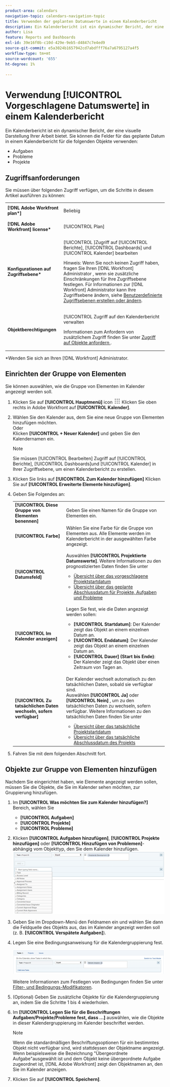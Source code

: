 ```yaml
---
product-area: calendars
navigation-topic: calendars-navigation-topic
title: Verwenden der geplanten Datumswerte in einem Kalenderbericht
description: Ein Kalenderbericht ist ein dynamischer Bericht, der eine visuelle Darstellung Ihrer Arbeit bietet. Sie können die Felder für das geplante Datum in einem Kalenderbericht für Aufgaben, Probleme und Projekte verwenden.
author: Lisa
feature: Reports and Dashboards
exl-id: 39e16f0b-c10d-429e-9eb5-d4847c7e4ed9
source-git-commit: e5a3024b1657942cd7abdfff76a7a6795127a4f5
workflow-type: tm+mt
source-wordcount: '655'
ht-degree: 1%

---
```


# Verwendung [!UICONTROL Vorgeschlagene Datumswerte] in einem Kalenderbericht

Ein Kalenderbericht ist ein dynamischer Bericht, der eine visuelle Darstellung Ihrer Arbeit bietet. Sie können die Felder für das geplante Datum in einem Kalenderbericht für die folgenden Objekte verwenden:

* Aufgaben
* Probleme
* Projekte

## Zugriffsanforderungen

Sie müssen über folgenden Zugriff verfügen, um die Schritte in diesem Artikel ausführen zu können:

<table style="table-layout:auto"> 
 <col> 
 </col> 
 <col> 
 </col> 
 <tbody> 
  <tr> 
   <td role="rowheader"><strong>[!DNL Adobe Workfront plan*]</strong></td> 
   <td> <p>Beliebig</p> </td> 
  </tr> 
  <tr> 
   <td role="rowheader"><strong>[!DNL Adobe Workfront] license*</strong></td> 
   <td> <p>[!UICONTROL Plan] </p> </td> 
  </tr> 
  <tr> 
   <td role="rowheader"><strong>Konfigurationen auf Zugriffsebene*</strong></td> 
   <td> <p>[!UICONTROL ]Zugriff auf [!UICONTROL Berichte], [!UICONTROL Dashboards] und [!UICONTROL Kalender] bearbeiten</p> <p>Hinweis: Wenn Sie noch keinen Zugriff haben, fragen Sie Ihren [!DNL Workfront] Administrator , wenn sie zusätzliche Einschränkungen für Ihre Zugriffsebene festlegen. Für Informationen zur [!DNL Workfront] Administrator kann Ihre Zugriffsebene ändern, siehe <a href="../../../administration-and-setup/add-users/configure-and-grant-access/create-modify-access-levels.md" class="MCXref xref">Benutzerdefinierte Zugriffsebenen erstellen oder ändern</a>.</p> </td> 
  </tr> 
  <tr> 
   <td role="rowheader"><strong>Objektberechtigungen</strong></td> 
   <td> <p>[!UICONTROL Zugriff auf den Kalenderbericht verwalten</p> <p>Informationen zum Anfordern von zusätzlichem Zugriff finden Sie unter <a href="../../../workfront-basics/grant-and-request-access-to-objects/request-access.md" class="MCXref xref">Zugriff auf Objekte anfordern </a>.</p> </td> 
  </tr> 
 </tbody> 
</table>

&#42;Wenden Sie sich an Ihren [!DNL Workfront] Administrator.

## Einrichten der Gruppe von Elementen

Sie können auswählen, wie die Gruppe von Elementen im Kalender angezeigt werden soll.

1. Klicken Sie auf **[!UICONTROL Hauptmenü]** icon ![](assets/main-menu-icon.png) Klicken Sie oben rechts in Adobe Workfront auf **[!UICONTROL Kalender]**.

1. Wählen Sie den Kalender aus, dem Sie eine neue Gruppe von Elementen hinzufügen möchten.\
   Oder\
   Klicken **[!UICONTROL + Neuer Kalender]** und geben Sie den Kalendernamen ein.

   >[!NOTE]
   >
   >Sie müssen [!UICONTROL Bearbeiten] Zugriff auf [!UICONTROL Berichte], [!UICONTROL Dashboards]und [!UICONTROL Kalender] in Ihrer Zugriffsebene, um einen Kalenderbericht zu erstellen.

1. Klicken Sie links auf **[!UICONTROL Zum Kalender hinzufügen]** Klicken Sie auf **[!UICONTROL Erweiterte Elemente hinzufügen]**.

1. Geben Sie Folgendes an:

   <table style="table-layout:auto">
    <col>
    <col>
    <tbody>
     <tr>
      <td role="rowheader"><strong>[!UICONTROL Diese Gruppe von Elementen benennen]</strong></td>
      <td>Geben Sie einen Namen für die Gruppe von Elementen ein.</td>
     </tr>
     <tr>
      <td role="rowheader"><strong>[!UICONTROL Farbe]</strong></td>
      <td>Wählen Sie eine Farbe für die Gruppe von Elementen aus. Alle Elemente werden im Kalenderbericht in der ausgewählten Farbe angezeigt.</td>
     </tr>
     <tr>
      <td role="rowheader"><strong>[!UICONTROL Datumsfeld]</strong></td>
      <td><p>Auswählen <strong>[!UICONTROL Projektierte Datumswerte]</strong>. Weitere Informationen zu den prognostizierten Daten finden Sie unter </p>
       <ul>
        <li><a href="../../../manage-work/projects/planning-a-project/project-projected-start-date.md" class="MCXref xref">Übersicht über das vorgeschlagene Projektstartdatum</a></li>
        <li><a href="../../../manage-work/projects/planning-a-project/project-projected-completion-date.md" class="MCXref xref">Übersicht über das geplante Abschlussdatum für Projekte, Aufgaben und Probleme</a><br></li>
       </ul></td>
     </tr>
     <tr>
      <td role="rowheader"><strong>[!UICONTROL Im Kalender anzeigen]</strong></td>
      <td><p>Legen Sie fest, wie die Daten angezeigt werden sollen:</p>
       <ul>
        <li><strong>[!UICONTROL Startdatum]</strong>: Der Kalender zeigt das Objekt an einem einzelnen Datum an.</li>
        <li><strong>[!UICONTROL Enddatum]</strong>: Der Kalender zeigt das Objekt an einem einzelnen Datum an.</li>
        <li><strong>[!UICONTROL Dauer] (Start bis Ende)</strong>: Der Kalender zeigt das Objekt über einen Zeitraum von Tagen an.</li>
       </ul></td>
     </tr>
     <tr data-mc-conditions="">
      <td role="rowheader"><strong>[!UICONTROL Zu tatsächlichen Daten wechseln, sofern verfügbar]</strong></td>
      <td><p>Der Kalender wechselt automatisch zu den tatsächlichen Daten, sobald sie verfügbar sind. <br>Auswählen <strong>[!UICONTROL Ja]</strong> oder <strong>[!UICONTROL Nein]</strong> , um zu den tatsächlichen Daten zu wechseln, sofern verfügbar. Weitere Informationen zu den tatsächlichen Daten finden Sie unter</p>
       <ul>
        <li><a href="../../../manage-work/projects/planning-a-project/project-actual-start-date.md" class="MCXref xref">Übersicht über das tatsächliche Projektstartdatum </a></li>
        <li><a href="../../../manage-work/projects/planning-a-project/project-actual-completion-date.md" class="MCXref xref">Übersicht über das tatsächliche Abschlussdatum des Projekts </a></li>
       </ul></td>
     </tr>
    </tbody>
   </table>

1. Fahren Sie mit dem folgenden Abschnitt fort.

## Objekte zur Gruppe von Elementen hinzufügen

Nachdem Sie eingerichtet haben, wie Elemente angezeigt werden sollen, müssen Sie die Objekte, die Sie im Kalender sehen möchten, zur Gruppierung hinzufügen.

1. Im **[!UICONTROL Was möchten Sie zum Kalender hinzufügen?]** Bereich, wählen Sie

   * **[!UICONTROL Aufgaben]**
   * **[!UICONTROL Projekte]**
   * **[!UICONTROL Probleme]**

1. Klicken **[!UICONTROL Aufgaben hinzufügen]**, **[!UICONTROL Projekte hinzufügen]** oder **[!UICONTROL Hinzufügen von Problemen]**- abhängig vom Objekttyp, den Sie dem Kalender hinzufügen.\
   ![Objekt für Kalender auswählen](assets/field-name.png)

1. Geben Sie im Dropdown-Menü den Feldnamen ein und wählen Sie dann die Feldquelle des Objekts aus, das im Kalender angezeigt werden soll (z. B. **[!UICONTROL Verspätete Aufgaben]**).
1. Legen Sie eine Bedingungsanweisung für die Kalendergruppierung fest.

   ![Bedingungsanweisung](assets/condition-statement-calendar.png)

   Weitere Informationen zum Festlegen von Bedingungen finden Sie unter [Filter- und Bedingungs-Modifikatoren](../../../reports-and-dashboards/reports/reporting-elements/filter-condition-modifiers.md).

1. (Optional) Geben Sie zusätzliche Objekte für die Kalendergruppierung an, indem Sie die Schritte 1 bis 4 wiederholen.
1. Im **[!UICONTROL Legen Sie für die Beschriftungen Aufgaben/Projekte/Probleme fest, dass ...]** auswählen, wie die Objekte in dieser Kalendergruppierung im Kalender beschriftet werden.

   >[!NOTE]
   >
   >Wenn die standardmäßigen Beschriftungsoptionen für ein bestimmtes Objekt nicht verfügbar sind, wird stattdessen der Objektname angezeigt. Wenn beispielsweise die Bezeichnung &quot;Übergeordnete Aufgabe&quot;ausgewählt ist und dem Objekt keine übergeordnete Aufgabe zugeordnet ist, [!DNL Adobe Workfront] zeigt den Objektnamen an, den Sie im Kalender anzeigen.

1. Klicken Sie auf **[!UICONTROL Speichern]**.
